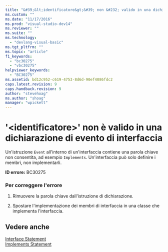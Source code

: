 ```yaml
---
title: "&#39;&lt;identificatore&gt;&#39; non &#232; valido in una dichiarazione di evento di interfaccia | Microsoft Docs"
ms.custom: ""
ms.date: "11/17/2016"
ms.prod: "visual-studio-dev14"
ms.reviewer: ""
ms.suite: ""
ms.technology: 
  - "devlang-visual-basic"
ms.tgt_pltfrm: ""
ms.topic: "article"
f1_keywords: 
  - "bc30275"
  - "vbc30275"
helpviewer_keywords: 
  - "BC30275"
ms.assetid: bd12c952-c619-4753-8d6d-90ef4086fdc2
caps.latest.revision: 9
caps.handback.revision: 9
author: "stevehoag"
ms.author: "shoag"
manager: "wpickett"
---
```

# &#39;&lt;identificatore&gt;&#39; non &#232; valido in una dichiarazione di evento di interfaccia
Un'istruzione `Event` all'interno di un'interfaccia contiene una parola chiave non consentita, ad esempio `Implements`. Un'interfaccia può solo definire i membri, non implementarli.  
  
 **ID errore:** BC30275  
  
### Per correggere l'errore  
  
1.  Rimuovere la parola chiave dall'istruzione di dichiarazione.  
  
2.  Spostare l'implementazione dei membri di interfaccia in una classe che implementa l'interfaccia.  
  
## Vedere anche  
 [Interface Statement](/dotnet/visual-basic/language-reference/statements/interface-statement)   
 [Implements Statement](/dotnet/visual-basic/language-reference/statements/implements-statement)
